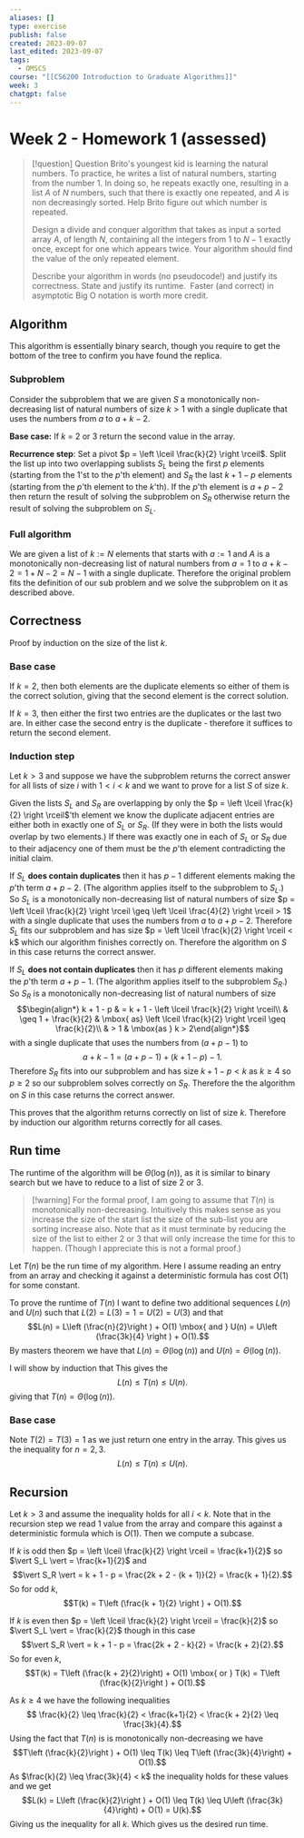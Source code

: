 ```yaml
---
aliases: []
type: exercise
publish: false
created: 2023-09-07
last_edited: 2023-09-07
tags:
  - OMSCS
course: "[[CS6200 Introduction to Graduate Algorithms]]"
week: 3
chatgpt: false
---
```

# Week 2 - Homework 1 (assessed)

>[!question] Question 
>Brito's youngest kid is learning the natural numbers. To practice, he writes a list of natural numbers, starting from the number $1$. In doing so, he repeats exactly one, resulting in a list $A$ of $N$ numbers, such that there is exactly one repeated, and $A$ is non decreasingly sorted. Help Brito figure out which number is repeated.
> 
> Design a divide and conquer algorithm that takes as input a sorted array $A$, of length $N$, containing all the integers from $1$ to $N-1$ exactly once, except for one which appears twice. Your algorithm should find the value of the only repeated element.
>  
>  Describe your algorithm in words (no pseudocode!) and justify its correctness. State and justify its runtime.  Faster (and correct) in asymptotic Big O notation is worth more credit.

## Algorithm

This algorithm is essentially binary search, though you require to get the bottom of the tree to confirm you have found the replica.

### Subproblem 

Consider the subproblem that we are given $S$ a monotonically non-decreasing list of natural numbers of size $k > 1$ with a single duplicate that uses the numbers from $a$ to $a + k - 2$. 

**Base case:** If $k$ = 2 or 3 return the second value in the array.

**Recurrence step**: Set a pivot $p = \left \lceil \frac{k}{2} \right \rceil$. Split the list up into two overlapping sublists $S_L$ being the first $p$ elements (starting from the $1$'st to the $p$'th element) and $S_R$ the last $k + 1 - p$ elements (starting from the $p$'th element to the $k$'th). If the $p$'th element is $a + p - 2$ then return the result of solving the subproblem on $S_R$ otherwise return the result of solving the subproblem on $S_L$.

### Full algorithm

We are given a list of $k := N$ elements that starts with $a := 1$ and $A$ is a monotonically non-decreasing list of natural numbers from $a = 1$ to $a + k - 2 = 1 + N - 2 = N - 1$ with a single duplicate. Therefore the original problem fits the definition of our sub problem and we solve the subproblem on it as described above.

## Correctness

Proof by induction on the size of the list $k$.

### Base case

If $k = 2$, then both elements are the duplicate elements so either of them is the correct solution, giving that the second element is the correct solution.

If $k = 3$, then either the first two entries are the duplicates or the last two are. In either case the second entry is the duplicate - therefore it suffices to return the second element.

### Induction step

Let $k > 3$ and suppose we have the subproblem returns the correct answer for all lists of size $i$ with $1 < i < k$ and we want to prove for a list $S$ of size $k$.

Given the lists $S_L$ and $S_R$ are overlapping by only the $p = \left \lceil \frac{k}{2} \right \rceil$'th element we know the duplicate adjacent entries are either both in exactly one of $S_L$ or $S_R$. (If they were in both the lists would overlap by two elements.) If there was exactly one in each of $S_L$ or $S_R$ due to their adjacency one of them must be the $p$'th element contradicting the initial claim.

If $S_L$ **does contain duplicates** then it has $p-1$ different elements making the $p$'th term $a + p - 2$. (The algorithm applies itself to the subproblem to $S_L$.) So $S_L$ is a monotonically non-decreasing list of natural numbers of size $p = \left \lceil \frac{k}{2} \right \rceil \geq \left \lceil \frac{4}{2} \right \rceil > 1$ with a single duplicate that uses the numbers from $a$ to $a + p - 2$. Therefore $S_L$ fits our subproblem and has size $p = \left \lceil \frac{k}{2} \right \rceil < k$ which our algorithm finishes correctly on. Therefore the algorithm on $S$ in this case returns the correct answer.

If $S_L$ **does not contain duplicates** then it has $p$ different elements making the $p$'th term $a + p - 1$. (The algorithm applies itself to the subproblem $S_R$.) So $S_R$ is a monotonically non-decreasing list of natural numbers of size 
$$\begin{align*} k + 1 - p & = k + 1 - \left \lceil \frac{k}{2} \right \rceil\\ & \geq 1 + \frac{k}{2} & \mbox{ as} \left \lceil \frac{k}{2} \right \rceil \geq \frac{k}{2}\\ & > 1 & \mbox{as } k > 2\end{align*}$$with a single duplicate that uses the numbers from $(a + p - 1)$ to 
$$a + k - 1 = (a + p - 1) + (k + 1 - p) - 1.$$Therefore $S_R$ fits into our subproblem and has size $k + 1 - p < k$ as $k \geq 4$ so $p \geq 2$ so our subproblem solves correctly on $S_R$. Therefore the the algorithm on $S$ in this case returns the correct answer.

This proves that the algorithm returns correctly on list of size $k$. Therefore by induction our algorithm returns correctly for all cases.

## Run time

The runtime of the algorithm will be $\Theta(\log(n))$, as it is similar to binary search but we have to reduce to a list of size $2$ or $3$. 

> [!warning] For the formal proof, I am going to assume that $T(n)$ is monotonically non-decreasing. 
> Intuitively this makes sense as you increase the size of the start list the size of the sub-list you are sorting increase also. Note that as it must terminate by reducing the size of the list to either 2 or 3 that will only increase the time for this to happen. (Though I appreciate this is not a formal proof.)

Let $T(n)$ be the run time of my algorithm. Here I assume reading an entry from an array and checking it against a deterministic formula has cost $O(1)$ for some constant.

To prove the runtime of $T(n)$ I want to define two additional sequences $L(n)$ and $U(n)$ such that $L(2) = L(3) = 1 = U(2) = U(3)$ and that
$$L(n) = L\left (\frac{n}{2}\right ) + O(1) \mbox{ and } U(n) = U\left (\frac{3k}{4} \right ) + O(1).$$
By masters theorem we have that $L(n) = \Theta(\log(n))$ and $U(n) = \Theta(\log(n))$.

I will show by induction that This gives the
$$L(n) \leq T(n) \leq U(n).$$
giving that $T(n) = \Theta(\log(n))$.

### Base case

Note $T(2) = T(3) = 1$ as we just return one entry in the array. This gives us the inequality for $n = 2, 3$.
$$L(n) \leq T(n) \leq U(n).$$
## Recursion

Let $k > 3$ and assume the inequality holds for all $i < k$. Note that in the recursion step we read 1 value from the array and compare this against a deterministic formula which is $O(1)$. Then we compute a subcase. 

If $k$ is odd then $p = \left \lceil \frac{k}{2} \right \rceil = \frac{k+1}{2}$ so $\vert S_L \vert = \frac{k+1}{2}$ and 
$$\vert S_R \vert = k + 1 - p = \frac{2k + 2 - (k + 1)}{2} = \frac{k + 1}{2}.$$So for odd $k$,
$$T(k) = T\left (\frac{k + 1}{2} \right ) + O(1).$$

If $k$ is even then $p = \left \lceil \frac{k}{2} \right \rceil = \frac{k}{2}$ so $\vert S_L \vert = \frac{k}{2}$ though in this case 
$$\vert S_R \vert = k + 1 - p = \frac{2k + 2 - k}{2} = \frac{k + 2}{2}.$$
So for even $k$,
$$T(k) = T\left (\frac{k + 2}{2}\right) + O(1) \mbox{ or } T(k) = T\left (\frac{k}{2}\right ) + O(1).$$

As $k \geq 4$ we have the following inequalities
$$ \frac{k}{2} \leq \frac{k}{2} < \frac{k+1}{2} < \frac{k + 2}{2} \leq \frac{3k}{4}.$$
Using the fact that $T(n)$ is is monotonically non-decreasing we have
$$T\left (\frac{k}{2}\right ) + O(1) \leq T(k) \leq T\left (\frac{3k}{4}\right) + O(1).$$
As $\frac{k}{2} \leq \frac{3k}{4} < k$ the inequality holds for these values and we get
$$L(k) = L\left (\frac{k}{2}\right ) + O(1) \leq T(k) \leq U\left (\frac{3k}{4}\right) + O(1) = U(k).$$
Giving us the inequality for all $k$. Which gives us the desired run time.